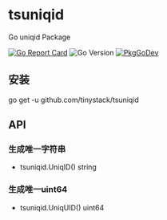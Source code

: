 # tsuniqid
Go uniqid Package

[![Go Report Card](https://goreportcard.com/badge/github.com/tinystack/tsuniqid)](https://goreportcard.com/report/github.com/tinystack/tsuniqid)
![Go Version](https://img.shields.io/badge/go%20version-%3E=1.18-61CFDD.svg?style=flat-square)
[![PkgGoDev](https://pkg.go.dev/badge/mod/github.com/tinystack/tsuniqid)](https://pkg.go.dev/mod/github.com/tinystack/tsuniqid)

## 安装

go get -u github.com/tinystack/tsuniqid

## API
### 生成唯一字符串
- tsuniqid.UniqID() string

### 生成唯一uint64
- tsuniqid.UniqUID() uint64